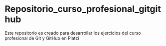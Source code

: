 # Repositorio_curso_profesional_gitgithub
Este repositorio es creado para desarrollar los ejercicios del curso profesional de Git y GitHub en Platzi
